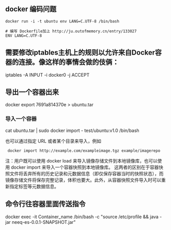 ## docker 编码问题

```
docker run -i -t ubuntu env LANG=C.UTF-8 /bin/bash

# 编写 Dockerfile加上 http://ju.outofmemory.cn/entry/133027
ENV LANG=C.UTF-8
```

## 需要修改iptables主机上的规则以允许来自Docker容器的连接。像这样的事情会做的伎俩：

iptables -A INPUT -i docker0 -j ACCEPT

## 导出一个容器出来
docker export 7691a814370e > ubuntu.tar


### 导入一个容器
cat ubuntu.tar | sudo docker import - test/ubuntu:v1.0   /bin/bash

也可以通过指定 URL 或者某个目录来导入，例如
```
 docker import http://example.com/exampleimage.tgz example/imagerepo
 ```
注：用户既可以使用 docker load 来导入镜像存储文件到本地镜像库，也可以使用 docker import 来导入一个容器快照到本地镜像库。
这两者的区别在于容器快照文件将丢弃所有的历史记录和元数据信息（即仅保存容器当时的快照状态），而镜像存储文件将保存完整记录，体积也要大。此外，从容器快照文件导入时可以重新指定标签等元数据信息。

## 命令行往容器里面传送指令
 docker exec -it Container_name /bin/bash -c "source /etc/profile && java -jar neeq-es-0.0.1-SNAPSHOT.jar"